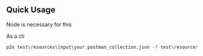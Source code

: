 
## Quick Usage

Node is necessary for this

As a cli

```bash
p2o test\resources\input\your.postman_collection.json -f test\resources\output\your_spec_file_name.yml -o test\resources\input\options.json
```